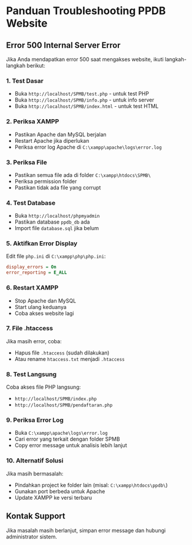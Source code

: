 # Panduan Troubleshooting PPDB Website

## Error 500 Internal Server Error

Jika Anda mendapatkan error 500 saat mengakses website, ikuti langkah-langkah berikut:

### 1. Test Dasar
- Buka `http://localhost/SPMB/test.php` - untuk test PHP
- Buka `http://localhost/SPMB/info.php` - untuk info server
- Buka `http://localhost/SPMB/index.html` - untuk test HTML

### 2. Periksa XAMPP
- Pastikan Apache dan MySQL berjalan
- Restart Apache jika diperlukan
- Periksa error log Apache di `C:\xampp\apache\logs\error.log`

### 3. Periksa File
- Pastikan semua file ada di folder `C:\xampp\htdocs\SPMB\`
- Periksa permission folder
- Pastikan tidak ada file yang corrupt

### 4. Test Database
- Buka `http://localhost/phpmyadmin`
- Pastikan database `ppdb_db` ada
- Import file `database.sql` jika belum

### 5. Aktifkan Error Display
Edit file `php.ini` di `C:\xampp\php\php.ini`:
```ini
display_errors = On
error_reporting = E_ALL
```

### 6. Restart XAMPP
- Stop Apache dan MySQL
- Start ulang keduanya
- Coba akses website lagi

### 7. File .htaccess
Jika masih error, coba:
- Hapus file `.htaccess` (sudah dilakukan)
- Atau rename `htaccess.txt` menjadi `.htaccess`

### 8. Test Langsung
Coba akses file PHP langsung:
- `http://localhost/SPMB/index.php`
- `http://localhost/SPMB/pendaftaran.php`

### 9. Periksa Error Log
- Buka `C:\xampp\apache\logs\error.log`
- Cari error yang terkait dengan folder SPMB
- Copy error message untuk analisis lebih lanjut

### 10. Alternatif Solusi
Jika masih bermasalah:
- Pindahkan project ke folder lain (misal: `C:\xampp\htdocs\ppdb\`)
- Gunakan port berbeda untuk Apache
- Update XAMPP ke versi terbaru

## Kontak Support
Jika masalah masih berlanjut, simpan error message dan hubungi administrator sistem.

